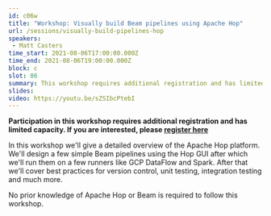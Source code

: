 ```yaml
---
id: c06w
title: "Workshop: Visually build Beam pipelines using Apache Hop"
url: /sessions/visually-build-pipelines-hop
speakers:
 - Matt Casters
time_start: 2021-08-06T17:00:00.000Z
time_end: 2021-08-06T19:00:00.000Z
block: c
slot: 06
summary: This workshop requires additional registration and has limited capacity. See details.
slides: 
video: https://youtu.be/sZSIbcPtebI
---
```



**Participation in this workshop requires additional registration and has limited capacity. If you are interested, please [register here](https://us02web.zoom.us/webinar/register/WN_-V78eZPIRpaud8cBQ46yow)**


In this workshop we'll give a detailed overview of the Apache Hop platform.  We'll design a few simple Beam pipelines using the Hop GUI after which we'll run them on a few runners like GCP DataFlow and Spark.  After that we'll cover best practices for version control, unit testing, integration testing and much more.

No prior knowledge of Apache Hop or Beam is required to follow this workshop.
